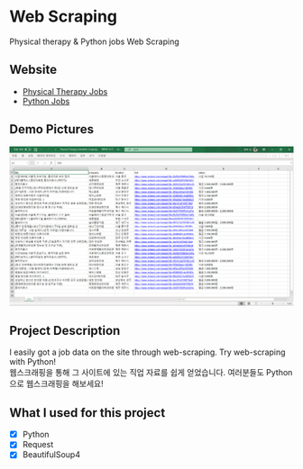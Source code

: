 # Web Scraping

Physical therapy & Python jobs Web Scraping

## Website

- [Physical Therapy Jobs](https://kr.indeed.com/jobs?q=%EB%AC%BC%EB%A6%AC%EC%B9%98%EB%A3%8C&limit=50&radius=25&start=50)
- [Python Jobs](https://kr.indeed.com/jobs?q=python&limit=50&radius=25&start=50)

## Demo Pictures

![](demo.png)

## Project Description 

I easily got a job data on the site through web-scraping. Try web-scraping with Python!  
웹스크래핑을 통해 그 사이트에 있는 직업 자료를 쉽게 얻었습니다. 여러분들도 Python으로 웹스크래핑을 해보세요!

## What I used for this project 

- [X] Python
- [X] Request
- [X] BeautifulSoup4
